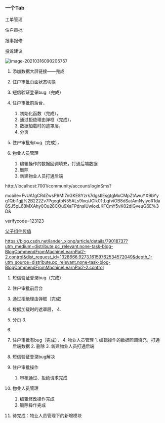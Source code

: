 ### 一个Tab

工单管理

住户审批

报事报修

投诉建议

![image-20210316090205757](C:\Users\程童辉\AppData\Roaming\Typora\typora-user-images\image-20210316090205757.png)

1. 添加数据大屏链接——完成
2. 住户审批页面状态切换



1. 短信验证登录bug（完成）
2. 住户审批前后台，
   1. 初始化函数（完成），
   2. 通过拒绝理由弹框（完成），
   3. 数据加载时的遮罩层，
   4. 分页
3. 住户审批有bug（完成），
4. 物业人员管理
   1. 编辑操作的数据回调填充，打通后端数据
   2. 删除
   3. 新建物业人员打通后端

http://localhost:7001/community/account/loginSms?

mobile=FvUA1gCRdZwsP9MI7nGKE8Yzrk7dgstlEsgtgMxCMpZtAwuYX9bYyg1QbI1gjj%2B222Zv7PgegtbN55ALs9lxqiJClk01tLqfviOB8dSatAmNyjyoR1da8SJ5pL68MXAhy0Ou28COu9XaFPdnsIUwioxLKFCmY5vK02dIGveuG6E%3D&

verifycode=123123







[父子组件传值](https://www.cnblogs.com/shengnan-2017/p/10419050.html)

https://blog.csdn.net/lander_xiong/article/details/79018737?utm_medium=distribute.pc_relevant.none-task-blog-BlogCommendFromMachineLearnPai2-2.control&dist_request_id=1328666.9273.16159762534572049&depth_1-utm_source=distribute.pc_relevant.none-task-blog-BlogCommendFromMachineLearnPai2-2.control



1. 短信验证登录bug（完成）
2.  住户审批前后台
3.  通过拒绝理由弹框（完成)
   1.  数据加载时的遮罩层，   4. 
   2. 分页 3. 
   3. 
   4. 住户审批有bug（完成）， 4. 物业人员管理   1. 编辑操作的数据回调填充，打通后端数据   2. 删除   3. 新建物业人员打通后端

1. 短信验证登录bug解决
2. 住户审批操作
   1. 审核通过、拒绝请求完成
3. 物业人员管理
   1. 编辑修改操作完成
   2. 删除操作完成
4. 待完成：物业人员管理下的新增模块

